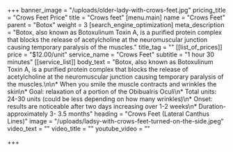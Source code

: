 +++
banner_image = "/uploads/older-lady-with-crows-feet.jpg"
pricing_title = "Crows Feet Price"
title = "Crows feet"
[menu.main]
name = "Crows Feet"
parent = "Botox"
weight = 3
[search_engine_optimization]
meta_description = "Botox, also known as Botoxulinum Toxin A, is a purified protein complex that blocks the release of acetylcholine at the neuromuscular junction causing temporary paralysis of the muscles."
title_tag = ""
[[list_of_prices]]
price = "$12.00/unit"
service_name = "Crows Feet"
subtitle = "1 hour 30 minutes"
[[service_list]]
body_text = "Botox, also known as Botoxulinum Toxin A, is a purified protein complex that blocks the release of acetylcholine at the neuromuscular junction causing temporary paralysis of the muscles.\n\n* When you smile the muscle contracts and wrinkles the skin\n* Goal: relaxation of a portion of the Obibualris Oculi\n* Total units: 24-30 units (could be less depending on how many wrinkles)\n* Onset: results are noticeable after two days increasing over 1-2 weeks\n* Duration- approximately 3- 3.5 months"
heading = "Crows Feet (Lateral Canthus Lines)"
image = "/uploads/ladsy-with-crows-feet-turned-on-the-side.jpeg"
video_text = ""
video_title = ""
youtube_video = ""

+++
